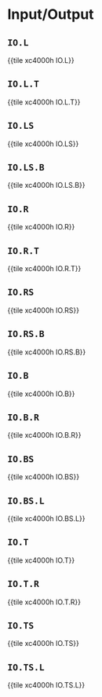 # Input/Output


## `IO.L`

{{tile xc4000h IO.L}}


## `IO.L.T`

{{tile xc4000h IO.L.T}}


## `IO.LS`

{{tile xc4000h IO.LS}}


## `IO.LS.B`

{{tile xc4000h IO.LS.B}}


## `IO.R`

{{tile xc4000h IO.R}}


## `IO.R.T`

{{tile xc4000h IO.R.T}}


## `IO.RS`

{{tile xc4000h IO.RS}}


## `IO.RS.B`

{{tile xc4000h IO.RS.B}}


## `IO.B`

{{tile xc4000h IO.B}}


## `IO.B.R`

{{tile xc4000h IO.B.R}}


## `IO.BS`

{{tile xc4000h IO.BS}}


## `IO.BS.L`

{{tile xc4000h IO.BS.L}}


## `IO.T`

{{tile xc4000h IO.T}}


## `IO.T.R`

{{tile xc4000h IO.T.R}}


## `IO.TS`

{{tile xc4000h IO.TS}}


## `IO.TS.L`

{{tile xc4000h IO.TS.L}}
